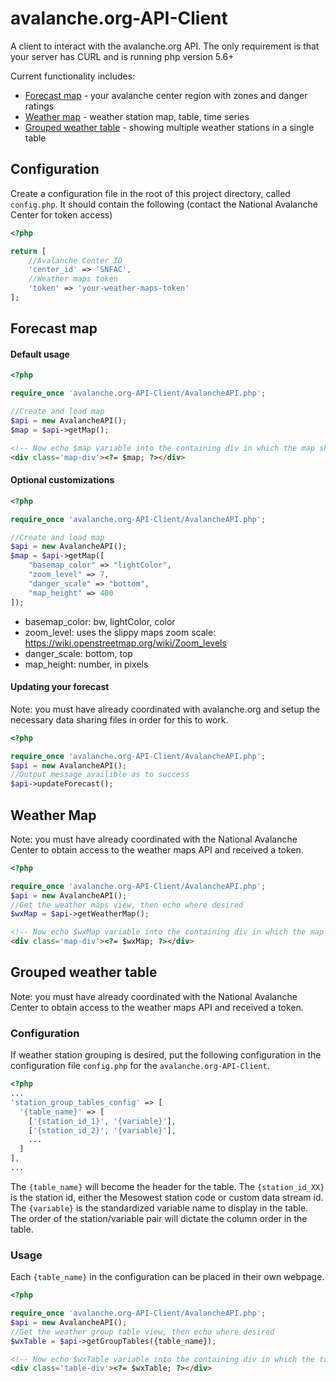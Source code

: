 # avalanche.org-API-Client
A client to interact with the avalanche.org API. The only requirement is that your server has CURL and is running php version 5.6+

Current functionality includes:
- [Forecast map](#forecast-map) - your avalanche center region with zones and danger ratings
- [Weather map](#weather-map) - weather station map, table, time series
- [Grouped weather table](#grouped-weather-table) - showing multiple weather stations in a single table

## Configuration

Create a configuration file in the root of this project directory, called `config.php`. It should contain the following (contact the National Avalanche Center for token access)

```php
<?php

return [
    //Avalanche Center ID
    'center_id' => 'SNFAC',
    //Weather maps token
    'token' => 'your-weather-maps-token'
];

```


## Forecast map

#### Default usage

```php
<?php

require_once 'avalanche.org-API-Client/AvalancheAPI.php';

//Create and load map
$api = new AvalancheAPI();
$map = $api->getMap();

```

```html
<!-- Now echo $map variable into the containing div in which the map should be displayed -->
<div class='map-div'><?= $map; ?></div>

```

#### Optional customizations

```php
<?php

require_once 'avalanche.org-API-Client/AvalancheAPI.php';

//Create and load map
$api = new AvalancheAPI();
$map = $api->getMap([
    "basemap_color" => "lightColor",
    "zoom_level" => 7,
    "danger_scale" => "bottom",
    "map_height" => 400
]);

```

- basemap_color: bw, lightColor, color
- zoom_level: uses the slippy maps zoom scale: https://wiki.openstreetmap.org/wiki/Zoom_levels
- danger_scale: bottom, top
- map_height: number, in pixels

#### Updating your forecast
Note: you must have already coordinated with avalanche.org and setup the necessary data sharing files in order for this to work.

```php
<?php

require_once 'avalanche.org-API-Client/AvalancheAPI.php';
$api = new AvalancheAPI();
//Output message availible as to success
$api->updateForecast();

```

## Weather Map

Note: you must have already coordinated with the National Avalanche Center to obtain access to the weather maps API and received a token.

```php
<?php

require_once 'avalanche.org-API-Client/AvalancheAPI.php';
$api = new AvalancheAPI();
//Get the weather maps view, then echo where desired
$wxMap = $api->getWeatherMap();

```

```html
<!-- Now echo $wxMap variable into the containing div in which the map should be displayed -->
<div class='map-div'><?= $wxMap; ?></div>

```

## Grouped weather table

Note: you must have already coordinated with the National Avalanche Center to obtain access to the weather maps API and received a token.

### Configuration
If weather station grouping is desired, put the following configuration in the configuration file `config.php` for the `avalanche.org-API-Client`.

```php
<?php
...
'station_group_tables_config' => [
  '{table_name}' => [
    ['{station_id_1}', '{variable}'],
    ['{station_id_2}', '{variable}'],
    ...
  ]
],
...
```

The `{table_name}` will become the header for the table. The `{station_id_XX}` is the station id, either the Mesowest station code or custom data stream id. The `{variable}` is the standardized variable name to display in the table. The order of the station/variable pair will dictate the column order in the table.

### Usage

Each `{table_name}` in the configuration can be placed in their own webpage.

```php
<?php

require_once 'avalanche.org-API-Client/AvalancheAPI.php';
$api = new AvalancheAPI();
//Get the weather group table view, then echo where desired
$wxTable = $api->getGroupTables({table_name});

```

```html
<!-- Now echo $wxTable variable into the containing div in which the table should be displayed -->
<div class='table-div'><?= $wxTable; ?></div>

```
